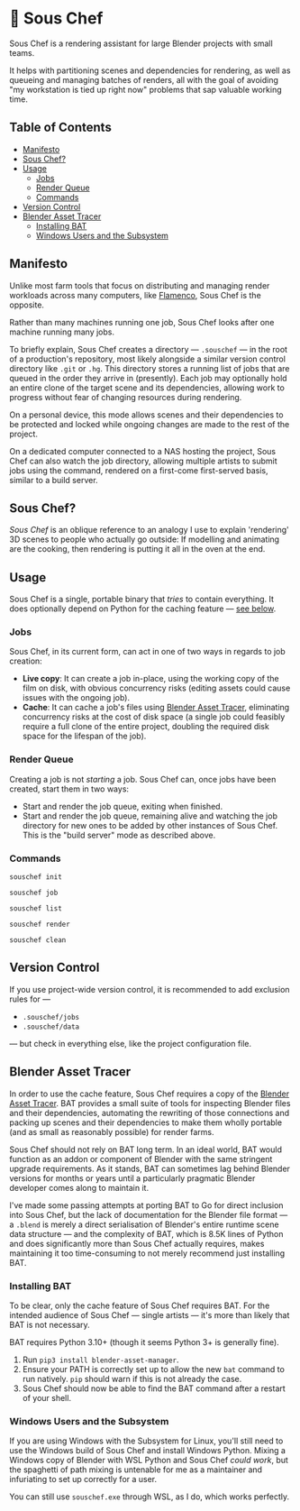# 🍱 Sous Chef

Sous Chef is a rendering assistant for large Blender projects with small teams.

It helps with partitioning scenes and dependencies for rendering, as well as queueing and managing batches of renders, all with the goal of avoiding "my workstation is tied up right now" problems that sap valuable working time.

## Table of Contents

<!-- MarkdownTOC autolink="true" -->

- [Manifesto](#manifesto)
- [Sous Chef?](#sous-chef)
- [Usage](#usage)
	- [Jobs](#jobs)
	- [Render Queue](#render-queue)
	- [Commands](#commands)
- [Version Control](#version-control)
- [Blender Asset Tracer](#blender-asset-tracer)
	- [Installing BAT](#installing-bat)
	- [Windows Users and the Subsystem](#windows-users-and-the-subsystem)

<!-- /MarkdownTOC -->

## Manifesto

Unlike most farm tools that focus on distributing and managing render workloads across many computers, like [Flamenco](https://flamenco.io), Sous Chef is the opposite.

Rather than many machines running one job, Sous Chef looks after one machine running many jobs.

To briefly explain, Sous Chef creates a directory — `.souschef` — in the root of a production's repository, most likely alongside a similar version control directory like `.git` or `.hg`.  This directory stores a running list of jobs that are queued in the order they arrive in (presently).  Each job may optionally hold an entire clone of the target scene and its dependencies, allowing work to progress without fear of changing resources during rendering.

On a personal device, this mode allows scenes and their dependencies to be protected and locked while ongoing changes are made to the rest of the project.

On a dedicated computer connected to a NAS hosting the project, Sous Chef can also watch the job directory, allowing multiple artists to submit jobs using the command, rendered on a first-come first-served basis, similar to a build server.

## Sous Chef?

*Sous Chef* is an oblique reference to an analogy I use to explain 'rendering' 3D scenes to people who actually go outside: If modelling and animating are the cooking, then rendering is putting it all in the oven at the end.

## Usage

Sous Chef is a single, portable binary that *tries* to contain everything.  It does optionally depend on Python for the caching feature — [see below](#blender-asset-tracer).

### Jobs

Sous Chef, in its current form, can act in one of two ways in regards to job creation:

- **Live copy**: It can create a job in-place, using the working copy of the film on disk, with obvious concurrency risks (editing assets could cause issues with the ongoing job).
- **Cache**: It can cache a job's files using [Blender Asset Tracer](#blender-asset-tracer), eliminating concurrency risks at the cost of disk space (a single job could feasibly require a full clone of the entire project, doubling the required disk space for the lifespan of the job).

### Render Queue

Creating a job is not *starting* a job.  Sous Chef can, once jobs have been created, start them in two ways:

- Start and render the job queue, exiting when finished.
- Start and render the job queue, remaining alive and watching the job directory for new ones to be added by other instances of Sous Chef.  This is the "build server" mode as described above.

### Commands

	souschef init

	souschef job

	souschef list

	souschef render

	souschef clean

## Version Control

If you use project-wide version control, it is recommended to add exclusion rules for —

+ `.souschef/jobs`
+ `.souschef/data`

— but check in everything else, like the project configuration file.

## Blender Asset Tracer

In order to use the cache feature, Sous Chef requires a copy of the [Blender Asset Tracer](https://developer.blender.org/source/blender-asset-tracer/browse/master/).  BAT provides a small suite of tools for inspecting Blender files and their dependencies, automating the rewriting of those connections and packing up scenes and their dependencies to make them wholly portable (and as small as reasonably possible) for render farms.

Sous Chef should not rely on BAT long term.  In an ideal world, BAT would function as an addon or component of Blender with the same stringent upgrade requirements.  As it stands, BAT can sometimes lag behind Blender versions for months or years until a particularly pragmatic Blender developer comes along to maintain it.

I've made some passing attempts at porting BAT to Go for direct inclusion into Sous Chef, but the lack of documentation for the Blender file format — a `.blend` is merely a direct serialisation of Blender's entire runtime scene data structure — and the complexity of BAT, which is 8.5K lines of Python and does significantly more than Sous Chef actually requires, makes maintaining it too time-consuming to not merely recommend just installing BAT.

### Installing BAT

To be clear, only the cache feature of Sous Chef requires BAT.  For the intended audience of Sous Chef — single artists — it's more than likely that BAT is not necessary.

BAT requires Python 3.10+ (though it seems Python 3+ is generally fine).

1. Run `pip3 install blender-asset-manager`.
2. Ensure your PATH is correctly set up to allow the new `bat` command to run natively.  `pip` should warn if this is not already the case.
3. Sous Chef should now be able to find the BAT command after a restart of your shell.

### Windows Users and the Subsystem

If you are using Windows with the Subsystem for Linux, you'll still need to use the Windows build of Sous Chef and install Windows Python.  Mixing a Windows copy of Blender with WSL Python and Sous Chef *could work*, but the spaghetti of path mixing is untenable for me as a maintainer and infuriating to set up correctly for a user.

You can still use `souschef.exe` through WSL, as I do, which works perfectly.